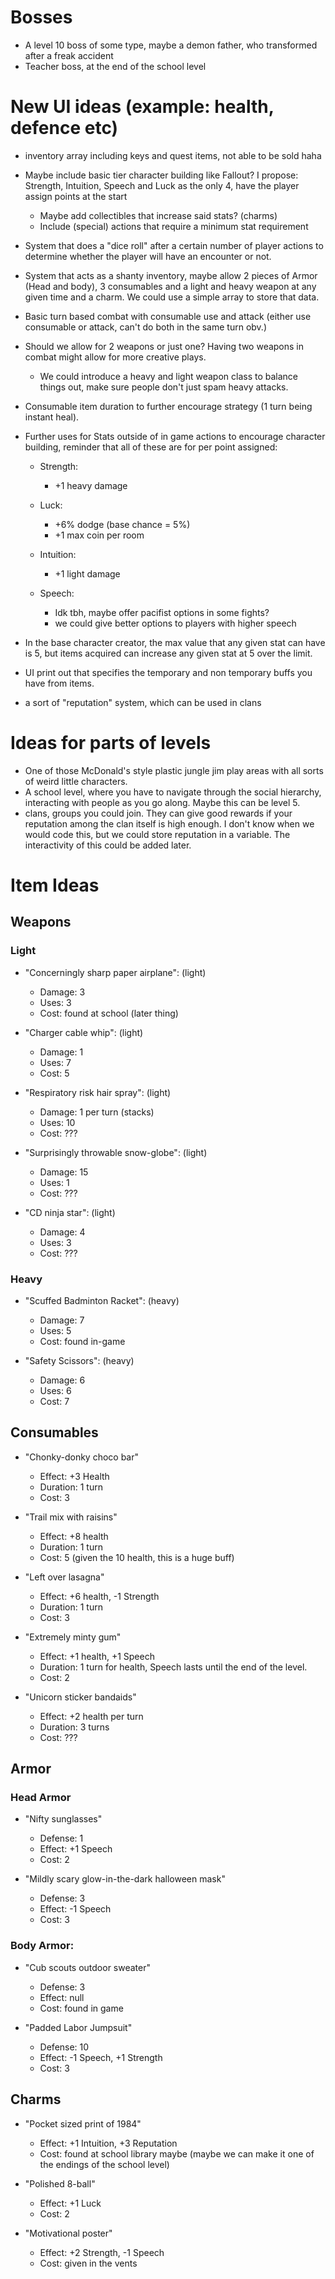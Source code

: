 # Bosses
- A level 10 boss of some type, maybe a demon father, who transformed after a freak accident
- Teacher boss, at the end of the school level
# New UI ideas (example: health, defence etc)

- inventory array including keys and quest items, not able to be sold haha

- Maybe include basic tier character building like Fallout? I propose: Strength, Intuition, Speech and Luck as the only 4, have the player assign points at the start
  - Maybe add collectibles that increase said stats? (charms)
  - Include (special) actions that require a minimum stat requirement

- System that does a "dice roll" after a certain number of player actions to determine whether the player will have an encounter or not.

- System that acts as a shanty inventory, maybe allow 2 pieces of Armor (Head and body), 3 consumables and a light and heavy weapon at any given time and a charm. We could use a simple array to store that data.

- Basic turn based combat with consumable use and attack (either use consumable or attack, can't do both in the same turn obv.)

- Should we allow for 2 weapons or just one? Having two weapons in combat might allow for more creative plays.
  - We could introduce a heavy and light weapon class to balance things out, make sure people don't just spam heavy attacks.

- Consumable item duration to further encourage strategy (1 turn being instant heal).

- Further uses for Stats outside of in game actions to encourage character building, reminder that all of these are for per point assigned:
  - Strength:
    - +1 heavy damage

  - Luck:
    - +6% dodge (base chance = 5%)
    - +1 max coin per room
  
  - Intuition:
    - +1 light damage

  - Speech:
    - Idk tbh, maybe  offer pacifist options in some fights?
    - we could give better options to players with higher speech
  
- In the base character creator, the max value that any given stat can have is 5, but items acquired can increase any given stat at 5 over the limit.

- UI print out that specifies the temporary and non temporary buffs you have from items.

- a sort of "reputation" system, which can be used in clans
# Ideas for parts of levels

- One of those McDonald's style plastic jungle jim play areas with all sorts of weird little characters.
- A school level, where you have to navigate through the social hierarchy, interacting with people as you go along. Maybe this can be level 5.
- clans, groups you could join. They can give good rewards if your reputation among the clan itself is high enough. I don't know when we would code this, but we could store reputation in a variable. The interactivity of this could be added later. 
# Item Ideas

## Weapons

### Light

- "Concerningly sharp paper airplane": (light)
  - Damage: 3
  - Uses: 3
  - Cost: found at school (later thing)

- "Charger cable whip": (light)
  - Damage: 1
  - Uses: 7
  - Cost: 5

- "Respiratory risk hair spray": (light)
  - Damage: 1 per turn (stacks)
  - Uses: 10
  - Cost: ???

- "Surprisingly throwable snow-globe": (light)
  - Damage: 15
  - Uses: 1
  - Cost: ???

- "CD ninja star": (light)
  - Damage: 4
  - Uses: 3
  - Cost: ???

### Heavy

- "Scuffed Badminton Racket": (heavy)
  - Damage: 7
  - Uses: 5
  - Cost: found in-game

- "Safety Scissors": (heavy)
  - Damage: 6
  - Uses: 6
  - Cost: 7 


## Consumables

- "Chonky-donky choco bar"
  - Effect: +3 Health
  - Duration: 1 turn
  - Cost: 3

- "Trail mix with raisins"
  - Effect: +8 health
  - Duration: 1 turn
  - Cost: 5 (given the 10 health, this is a huge buff)

- "Left over lasagna"
  - Effect: +6 health, -1 Strength
  - Duration: 1 turn
  - Cost: 3

- "Extremely minty gum"
  - Effect: +1 health, +1 Speech
  - Duration: 1 turn for health, Speech lasts until the end of the level.
  - Cost: 2

- "Unicorn sticker bandaids"
  - Effect: +2 health per turn
  - Duration: 3 turns
  - Cost: ???

## Armor

### Head Armor

- "Nifty sunglasses"
  - Defense: 1
  - Effect: +1 Speech
  - Cost: 2

- "Mildly scary glow-in-the-dark halloween mask"
  - Defense: 3
  - Effect: -1 Speech
  - Cost: 3

### Body Armor:

- "Cub scouts outdoor sweater"
  - Defense: 3
  - Effect: null
  - Cost: found in game

- "Padded Labor Jumpsuit"
  - Defense: 10
  - Effect: -1 Speech, +1 Strength
  - Cost: 3

## Charms

- "Pocket sized print of 1984"
  - Effect: +1 Intuition, +3 Reputation
  - Cost: found at school library maybe (maybe we can make it one of the endings of the school level)

- "Polished 8-ball"
  - Effect: +1 Luck
  - Cost: 2

- "Motivational poster"
  - Effect: +2 Strength, -1 Speech
  - Cost: given in the vents


